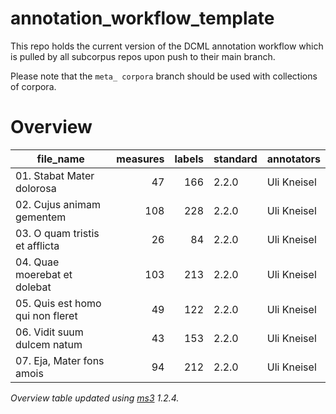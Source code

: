 # annotation_workflow_template

This repo holds the current version of the DCML annotation workflow which is pulled by all subcorpus repos upon push to their main branch. 

Please note that the `meta_ corpora` branch should be used with collections of corpora.


# Overview
|           file_name            |measures|labels|standard|annotators |
|--------------------------------|-------:|-----:|--------|-----------|
|01. Stabat Mater dolorosa       |      47|   166|2.2.0   |Uli Kneisel|
|02. Cujus animam gementem       |     108|   228|2.2.0   |Uli Kneisel|
|03. O quam tristis et afflicta  |      26|    84|2.2.0   |Uli Kneisel|
|04. Quae moerebat et dolebat    |     103|   213|2.2.0   |Uli Kneisel|
|05. Quis est homo qui non fleret|      49|   122|2.2.0   |Uli Kneisel|
|06. Vidit suum dulcem natum     |      43|   153|2.2.0   |Uli Kneisel|
|07. Eja, Mater fons amois       |      94|   212|2.2.0   |Uli Kneisel|


*Overview table updated using [ms3](https://johentsch.github.io/ms3/) 1.2.4.*

